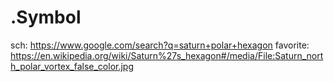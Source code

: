 # .Symbol
sch: https://www.google.com/search?q=saturn+polar+hexagon favorite: https://en.wikipedia.org/wiki/Saturn%27s_hexagon#/media/File:Saturn_north_polar_vortex_false_color.jpg
